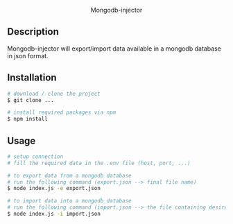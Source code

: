 <p align="center">
  Mongodb-injector
</p>

## Description

Mongodb-injector will export/import data available in a mongodb database in json format.

## Installation

```bash
# download / clone the project
$ git clone ...

# install required packages via npm
$ npm install
```

## Usage

```bash
# setup connection
# fill the required data in the .env file (host, port, ...)

# to export data from a mongodb database
# run the following command (export.json --> final file name)
$ node index.js -e export.json

# to import data into a mongodb database
# run the following command (import.json --> the file containing desired data)
$ node index.js -i import.json
```
